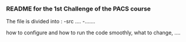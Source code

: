 ###  README for the 1st Challenge of the PACS course

The file is divided into :
-src ....
-.......

how to configure and how to run the code smoothly, what to change, ....